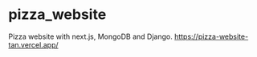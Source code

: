# pizza_website
Pizza website with next.js, MongoDB and Django.
https://pizza-website-tan.vercel.app/

